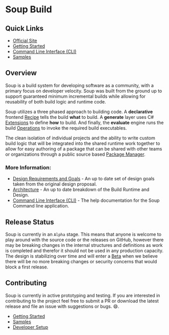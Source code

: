 # Soup Build

## Quick Links
* [Official Site](https://www.soupbuild.com/)
* [Getting Started](./Docs/Getting-Started.md)
* [Command Line Interface (CLI)](./Docs/CLI.md)
* [Samples](./Docs/Samples.md)

## Overview
Soup is a build system for developing software as a community, with a primary focus on developer velocity. Soup was built from the ground up to support guaranteed minimum incremental builds while allowing for reusability of both build logic and runtime code.

Soup utilizes a three phased approach to building code. A **declarative** frontend [Recipe](./Docs/About/Recipe.md) tells the build **what** to build. A **generate** layer uses C# [Extensions](./Docs/About/BuildExtension.md) to define **how** to build. And finally, the **evaluate** engine runs the build [Operations](./Docs/About/BuildOperation.md) to invoke the required build executables.

The clean isolation of individual projects and the ability to write custom build logic that will be integrated into the shared runtime work together to allow for easy authoring of a package that can be shared with other teams or organizations through a public source based [Package Manager](https://www.soupbuild.com/).

### More Information:
* [Design Requirements and Goals](./Docs/Design-Requirements-Goals.md) - An up to date set of design goals taken from the original design proposal.
* [Architecture](./Docs/Architecture.md) - An up to date breakdown of the Build Runtime and Design.
* [Command Line Interface (CLI)](./Docs/CLI.md) - The help documentation for the Soup Command line application.

## Release Status
Soup is currently in an `Alpha` stage. This means that anyone is welcome to play around with the source code or the releases on GitHub, however there may be breaking changes in the internal structures and definitions as work is completed and therefor it should not be used in any production capacity. The design is stabilizing over time and will enter a [Beta](https://github.com/mwasplund/Soup/milestone/1) when we believe there will be no more breaking changes or security concerns that would block a first release.

## Contributing
Soup is currently in active prototyping and testing. If you are interested in contributing to the project feel free to submit a PR or download the latest release and file an issue with suggestions or bugs. :smile:.
* [Getting Started](./Docs/Getting-Started.md)
* [Samples](./Docs/Samples.md)
* [Developer Setup](./Docs/Developer-Setup.md)
